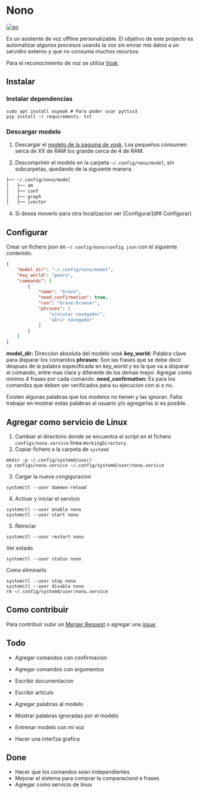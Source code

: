 # Nono
[![en](https://img.shields.io/badge/lang-en-red.svg)](README.md)

Es un asistente de voz offline personalizable. 
El objetivo de este projecto es automatizar algunos procesos usando la voz sin enviar mis datos a un servidro externo y 
que no consuma muchos recursos.

Para el reconocimiento de voz se utiliza [Vosk](https://alphacephei.com/vosk/).

## Instalar 
### Instalar dependencias
```shell
sudo apt install espeak # Para poder usar pyttsx3
pip install -r requirements. txt 
```

### Descargar modelo 
1. Descargar el [modelo de la paguina de vosk](https://alphacephei.com/vosk/models).
Los pequeños consumen serca de XX de RAM los grande cerca de 4 de RAM.

2. Descomprimir el modelo en la carpeta `~/.config/nono/model`, sin subcarpetas, quedando de la siguiente manera.
```bash
├── ~/.config/nono/model
│   ├── am
│   ├── conf
│   ├── graph
│   ├── ivector
```

4. Si desea moverlo para otra localizacion ver [Configurar](## Configurar)

## Configurar
Crear un fichero json en `~/.config/nono/config.json` con el siguiente contenido.
```json
{
    "model_dir": "~/.config/nono/model",
    "key_world": "pedro",
    "commands": [
        {
            "name": "brave",
            "need_confirmation": true,
            "run": "brave-browser",
            "phrases": [
                "ejecutar navegador",
                "abrir navegador"
            ]
        }
    ]
}
```
**model_dir:** Direccion absoluta del modelo vosk
**key_world:** Palabra clave para disparar los comandos
**phrases:** Son las frases que se debe decir despues de la palabra especificada en *key_world* y es la que va a disparar el comando, entre mas clara y diferente de los demas mejor. Agregar como minimo 4 frases por cada comando.
**need_confirmation:** Es para los comandos que deben ser verificados para su ejecucion con si o no.

Existen algunas palabras que los modelos no tienen y las ignoran. 
Falta trabajar en mostrar estas palabras al usuario y/o agregarlas si es posible.

## Agregar como servicio de Linux
1. Cambiar el directorio donde se encuentra el script en el fichero `configs/nono.service` linea `WorkingDirectory`.
2. Copiar fichero a la carpeta de `systemd`
```shell
mkdir -p ~/.config/systemd/user/
cp configs/nono.service ~/.config/systemd/user/nono.service
```
3. Cargar la nueva congiguracion
```shell
systemctl --user daemon-reload
```
4. Activar y iniciar el servicio 
```shell
systemctl --user enable nono
systemctl --user start nono
```

5. Reiniciar
```shell
systemctl --user restart nono
```

Ver estado 
```shell
systemctl --user status nono
```

Como eliminarlo
```shell
systemctl --user stop nono
systemctl --user disable nono
rm ~/.config/systemd/user/nono.service
```

## Como contribuir
Para contribuir subir un [Merger Request](https://gitlab.com/ruby232/nono/-/merge_requests) o agregar una [issue](https://gitlab.com/ruby232/nono/-/issues).


## Todo
- Agregar comandos con confirmacion
- Agregar comandos con argumentos
- Escribir documentacion
- Escribir articulo

- Agregar palabras al modelo
- Mostrar palabras ignoradas por el modelo
- Entrenar modelo con mi voz
- Hacer una interfza grafica

## Done
- Hacer que los comandos sean independientes
- Mejorar el sistema para comprar la comparaciond e frases
- Agregar como servicio de linux
